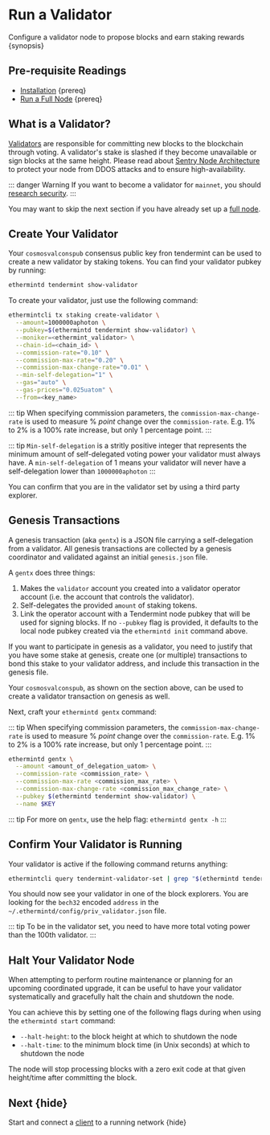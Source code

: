 <!--
order: 4
-->

# Run a Validator

Configure a validator node to propose blocks and earn staking rewards {synopsis}

## Pre-requisite Readings

- [Installation](quickstart/install-binary.md) {prereq}
- [Run a Full Node](./run_node.md) {prereq}

## What is a Validator?

[Validators](https://hub.cosmos.network/master/validators/overview.html) are responsible for committing new blocks to the blockchain through voting. A validator's stake is slashed if they become unavailable or sign blocks at the same height. Please read about [Sentry Node Architecture](https://hub.cosmos.network/master/validators/validator-faq.html#how-can-validators-protect-themselves-from-denial-of-service-attacks) to protect your node from DDOS attacks and to ensure high-availability.

::: danger Warning
If you want to become a validator for `mainnet`, you should [research security](https://hub.cosmos.network/master/validators/security.html).
:::

You may want to skip the next section if you have already set up a [full node](../emint-tutorials/join-mainnet.md).

## Create Your Validator

Your `cosmosvalconspub` consensus public key fron tendermint can be used to create a new validator by staking tokens. You can find your validator pubkey by running:

```bash
ethermintd tendermint show-validator
```

To create your validator, just use the following command:

```bash
ethermintcli tx staking create-validator \
  --amount=1000000aphoton \
  --pubkey=$(ethermintd tendermint show-validator) \
  --moniker=<ethermint_validator> \
  --chain-id=<chain_id> \
  --commission-rate="0.10" \
  --commission-max-rate="0.20" \
  --commission-max-change-rate="0.01" \
  --min-self-delegation="1" \
  --gas="auto" \
  --gas-prices="0.025uatom" \
  --from=<key_name>
```

::: tip
When specifying commission parameters, the `commission-max-change-rate` is used to measure % _point_ change over the `commission-rate`. E.g. 1% to 2% is a 100% rate increase, but only 1 percentage point.
:::

::: tip
`Min-self-delegation` is a stritly positive integer that represents the minimum amount of self-delegated voting power your validator must always have. A `min-self-delegation` of 1 means your validator will never have a self-delegation lower than `1000000aphoton`
:::

You can confirm that you are in the validator set by using a third party explorer.

## Genesis Transactions

A genesis transaction (aka `gentx`) is a JSON file carrying a self-delegation from a validator. All genesis transactions are collected by a genesis coordinator and validated against an initial `genesis.json` file.

A `gentx` does three things:

1. Makes the `validator` account you created into a validator operator account (i.e. the account that controls the validator).
2. Self-delegates the provided `amount` of staking tokens.
3. Link the operator account with a Tendermint node pubkey that will be used for signing blocks. If no `--pubkey` flag is provided, it defaults to the local node pubkey created via the `ethermintd init` command above.

If you want to participate in genesis as a validator, you need to justify that
you have some stake at genesis, create one (or multiple) transactions to bond this stake to your validator address, and include this transaction in the genesis file.

Your `cosmosvalconspub`, as shown on the section above, can be used to create a validator transaction on genesis as well.

Next, craft your `ethermintd gentx` command:

::: tip
When specifying commission parameters, the `commission-max-change-rate` is used to measure % _point_ change over the `commission-rate`. E.g. 1% to 2% is a 100% rate increase, but only 1 percentage point.
:::

```bash
ethermintd gentx \
  --amount <amount_of_delegation_uatom> \
  --commission-rate <commission_rate> \
  --commission-max-rate <commission_max_rate> \
  --commission-max-change-rate <commission_max_change_rate> \
  --pubkey $(ethermintd tendermint show-validator) \
  --name $KEY
```

::: tip
For more on `gentx`, use the help flag: `ethermintd gentx -h`
:::

## Confirm Your Validator is Running

Your validator is active if the following command returns anything:

```bash
ethermintcli query tendermint-validator-set | grep "$(ethermintd tendermint show-validator)"
```

You should now see your validator in one of the block explorers. You are looking for the `bech32`
encoded `address` in the `~/.ethermintd/config/priv_validator.json` file.

::: tip
To be in the validator set, you need to have more total voting power than the 100th validator.
:::

## Halt Your Validator Node

When attempting to perform routine maintenance or planning for an upcoming coordinated
upgrade, it can be useful to have your validator systematically and gracefully halt the chain and shutdown the node.

You can achieve this by setting one of the following flags during when using the `ethermintd start` command:

- `--halt-height`: to the block height at which to shutdown the node
- `--halt-time`: to the minimum block time (in Unix seconds) at which to shutdown the node

The node will stop processing blocks with a zero exit code at that given height/time after
committing the block.

## Next {hide}

Start and connect a [client](./clients.md) to a running network {hide}
